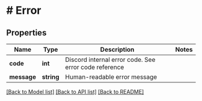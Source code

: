 # # Error

## Properties

Name | Type | Description | Notes
------------ | ------------- | ------------- | -------------
**code** | **int** | Discord internal error code. See error code reference |
**message** | **string** | Human-readable error message |

[[Back to Model list]](../../README.md#models) [[Back to API list]](../../README.md#endpoints) [[Back to README]](../../README.md)
